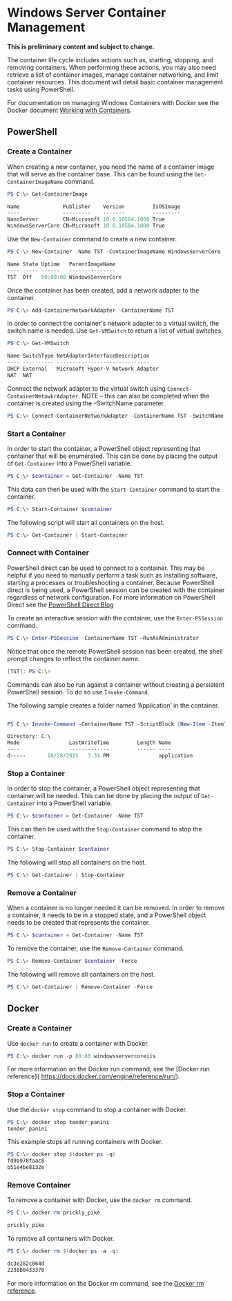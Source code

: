 # Windows Server Container Management

**This is preliminary content and subject to change.** 

The container life cycle includes actions such as, starting, stopping, and removing containers. When performing these actions, you may also need retrieve a list of container images, manage container networking, and limit container resources. This document will detail basic container management tasks using PowerShell.

For documentation on managing Windows Containers with Docker see the Docker document [Working with Containers]( https://docs.docker.com/userguide/usingdocker/).

## PowerShell

### Create a Container

When creating a new container, you need the name of a container image that will serve as the container base. This can be found using the `Get-ContainerImageName` command.

```powershell
PS C:\> Get-ContainerImage

Name              Publisher    Version         IsOSImage
----              ---------    -------         ---------
NanoServer        CN=Microsoft 10.0.10584.1000 True
WindowsServerCore CN=Microsoft 10.0.10584.1000 True
```

Use the `New-Container` command to create a new container.

```powershell
PS C:\> New-Container -Name TST -ContainerImageName WindowsServerCore

Name State Uptime   ParentImageName
---- ----- ------   ---------------
TST  Off   00:00:00 WindowsServerCore
```

Once the container has been created, add a network adapter to the container.

```powershell
PS C:\> Add-ContainerNetworkAdapter -ContainerName TST
```

In order to connect the container's network adapter to a virtual switch, the switch name is needed. Use `Get-VMSwitch` to return a list of virtual switches. 

```powershell
PS C:\> Get-VMSwitch

Name SwitchType NetAdapterInterfaceDescription
---- ---------- ------------------------------
DHCP External   Microsoft Hyper-V Network Adapter
NAT  NAT
```

Connect the network adapter to the virtual switch using `Connect-ContainerNetowkrAdapter`. NOTE – this can also be completed when the container is created using the –SwitchName parameter.

```powershell
PS C:\> Connect-ContainerNetworkAdapter -ContainerName TST -SwitchName NAT
```

### Start a Container
In order to start the container, a PowerShell object representing that container that will be enumerated. This can be done by placing the output of `Get-Container` into a PowerShell variable.

```powershell
PS C:\> $container = Get-Container -Name TST
```

This data can then be used with the `Start-Container` command to start the container.

```powershell
PS C:\> Start-Container $container
```

The following script will start all containers on the host.

```powershell
PS C:\> Get-Container | Start-Container
```

### Connect with Container

PowerShell direct can be used to connect to a container. This may be helpful if you need to manually perform a task such as installing software, starting a processes or troubleshooting a container. Because PowerShell direct is being used, a PowerShell session can be created with the container regardless of network configuration. For more information on PowerShell Direct see the [PowerShell Direct Blog](http://blogs.technet.com/b/virtualization/archive/2015/05/14/powershell-direct-running-powershell-inside-a-virtual-machine-from-the-hyper-v-host.aspx)

To create an interactive session with the container, use the `Enter-PSSession` command.

 ```powershell
PS C:\> Enter-PSSession -ContainerName TST –RunAsAdministrator
```

Notice that once the remote PowerShell session has been created, the shell prompt changes to reflect the container name.

```powershell
[TST]: PS C:\>
```

Commands can also be run against a container without creating a persistent PowerShell session. To do so use `Invoke-Command`.

The following sample creates a folder named ‘Application’ in the container.

```powershell

PS C:\> Invoke-Command -ContainerName TST -ScriptBlock {New-Item -ItemType Directory -Path c:\application }

Directory: C:\
Mode                LastWriteTime         Length Name                                                 PSComputerName
----                -------------         ------ ----                                                 --------------
d-----       10/28/2015   3:31 PM                application                                          TST
```

### Stop a Container

In order to stop the container, a PowerShell object representing that container will be needed. This can be done by placing the output of `Get-Container` into a PowerShell variable.

```powershell
PS C:\> $container = Get-Container -Name TST
```

This can then be used with the `Stop-Container` command to stop the container.

```powershell
PS C:\> Stop-Container $container
```

The following will stop all containers on the host.

```powershell
PS C:\> Get-Container | Stop-Container
```

### Remove a Container

When a container is no longer needed it can be removed. In order to remove a container, it needs to be in a stopped state, and a PowerShell object needs to be created that represents the container.

```powershell
PS C:\> $container = Get-Container -Name TST
```

To remove the container, use the `Remove-Container` command.

```powershell
PS C:\> Remove-Container $container -Force
```

The following will remove all containers on the host.

```powershell
PS C:\> Get-Container | Remove-Container -Force
```

## Docker

### Create a Container <!--docker-->

Use `docker run` to create a container with Docker.

```powershell
PS C:\> docker run -p 80:80 windowsservercoreiis
```

For more information on the Docker run command, see the [Docker run reference}( https://docs.docker.com/engine/reference/run/).

### Stop a Container <!--docker-->

Use the `docker stop` command to stop a container with Docker.

```powershell
PS C:\> docker stop tender_panini
tender_panini
```

This example stops all running containers with Docker.

```powershell
PS C:\> docker stop $(docker ps -q)
fd9a978faac8
b51e4be8132e
```

### Remove Container <!--docker-->

To remove a container with Docker, use the `docker rm` command.

```powershell
PS C:\> docker rm prickly_pike

prickly_pike
``` 

To remove all containers with Docker.

```powershell
PS C:\> docker rm $(docker ps -a -q)

dc3e282c064d
2230b0433370
```

For more information on the Docker rm command, see the [Docker rm reference](https://docs.docker.com/engine/reference/commandline/rm/).
